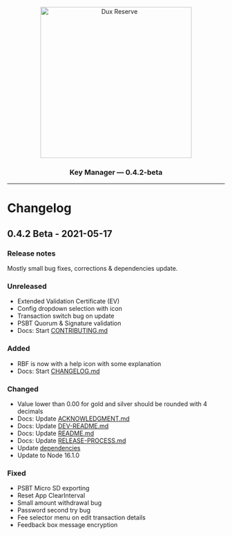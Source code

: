 <p align="center">
  <img src="public/img/logos/dux-logo-with-text.svg" width="350" title="Dux Reserve">
</p>

<h3 align="center">
  Key Manager — 0.4.2-beta
</h3>


----


# Changelog

## 0.4.2 Beta - 2021-05-17

### Release notes
Mostly small bug fixes, corrections & dependencies update.


### Unreleased
  - Extended Validation Certificate (EV)
  - Config dropdown selection with icon
  - Transaction switch bug on update
  - PSBT Quorum & Signature validation
  - Docs: Start [CONTRIBUTING.md](CONTRIBUTING.md)

### Added
  - RBF is now with a help icon with some explanation
  - Docs: Start [CHANGELOG.md](CHANGELOG.md)

### Changed
  - Value lower than 0.00 for gold and silver should be rounded with 4 decimals
  - Docs: Update [ACKNOWLEDGMENT.md](ACKNOWLEDGMENT.md)
  - Docs: Update [DEV-README.md](DEV-README.md)
  - Docs: Update [README.md](README.md)
  - Docs: Update [RELEASE-PROCESS.md](RELEASE-PROCESS.md)
  - Update [dependencies](https://github.com/dux-reserve/key-manager/compare/0.4.1-beta...0.4.2-beta#diff-7ae45ad102eab3b6d7e7896acd08c427a9b25b346470d7bc6507b6481575d519)
  - Update to Node 16.1.0

### Fixed
  - PSBT Micro SD exporting
  - Reset App ClearInterval
  - Small amount withdrawal bug
  - Password second try bug
  - Fee selector menu on edit transaction details
  - Feedback box message encryption
